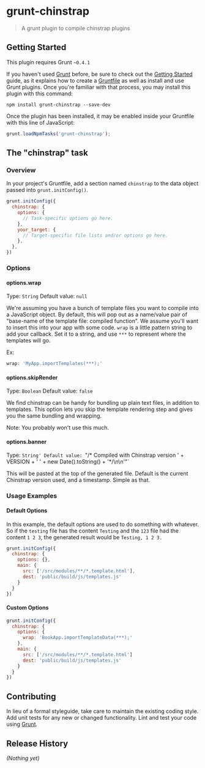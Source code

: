 # grunt-chinstrap

> A grunt plugin to compile chinstrap plugins

## Getting Started
This plugin requires Grunt `~0.4.1`

If you haven't used [Grunt](http://gruntjs.com/) before, be sure to check out the [Getting Started](http://gruntjs.com/getting-started) guide, as it explains how to create a [Gruntfile](http://gruntjs.com/sample-gruntfile) as well as install and use Grunt plugins. Once you're familiar with that process, you may install this plugin with this command:

```shell
npm install grunt-chinstrap --save-dev
```

Once the plugin has been installed, it may be enabled inside your Gruntfile with this line of JavaScript:

```js
grunt.loadNpmTasks('grunt-chinstrap');
```

## The "chinstrap" task

### Overview
In your project's Gruntfile, add a section named `chinstrap` to the data object passed into `grunt.initConfig()`.

```js
grunt.initConfig({
  chinstrap: {
    options: {
      // Task-specific options go here.
    },
    your_target: {
      // Target-specific file lists and/or options go here.
    },
  },
})
```

### Options

#### options.wrap
Type: `String`
Default value: `null`

We're assuming you have a bunch of template files you want to compile into a JavaScript object. By default, this will pop out as a name/value pair of "base-name of the template file: compiled function". We assume you'll want to insert this into your app with some code. `wrap` is a little pattern string to add your callback. Set it to a string, and use `***` to represent where the templates will go.

Ex:

```js
wrap: 'MyApp.importTemplates(***);'
```

#### options.skipRender
Type: `Boolean`
Default value: `false`

We find chinstrap can be handy for bundling up plain text files, in addition to templates. This option lets you skip the template rendering step and gives you the same bundling and wrapping.

Note: You probably won't use this much.

#### options.banner
Type: `String'
Default value: `"/* Compiled with Chinstrap version ' + VERSION + ' ' + new Date().toString() + '*/\n\n'"`

This will be pasted at the top of the generated file. Default is the current Chinstrap version used, and a timestamp. Simple as that.

### Usage Examples

#### Default Options
In this example, the default options are used to do something with whatever. So if the `testing` file has the content `Testing` and the `123` file had the content `1 2 3`, the generated result would be `Testing, 1 2 3.`

```js
grunt.initConfig({
  chinstrap: {
    options: {},
    main: {
      src: ['/src/modules/**/*.template.html'],
      dest: 'public/build/js/templates.js'
    }
  }
})
```

#### Custom Options


```js
grunt.initConfig({
  chinstrap: {
    options: {
      wrap: 'BookApp.importTemplateData(***);'
    },
    main: {
      src: ['/src/modules/**/*.template.html']
      dest: 'public/build/js/templates.js'
    }
  }
})
```

## Contributing
In lieu of a formal styleguide, take care to maintain the existing coding style. Add unit tests for any new or changed functionality. Lint and test your code using [Grunt](http://gruntjs.com/).

## Release History
_(Nothing yet)_
